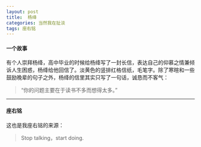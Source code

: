 ```yaml
---
layout: post
title:  杨绛
categories: 当然我在扯淡
tags: 座右铭
---
```


#### 一个故事

有个人崇拜杨绛，高中毕业的时候给杨绛写了一封长信，表达自己的仰慕之情兼倾诉人生困惑，杨绛给他回信了。淡黄色的竖排红格信纸，毛笔字。除了寒暄和一些鼓励晚辈的句子之外，杨绛的信里其实只写了一句话，诚恳而不客气：

> “你的问题主要在于读书不多而想得太多。”

---

#### 座右铭

这也是我座右铭的来源：

> Stop talking，start doing.
